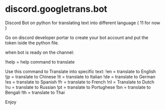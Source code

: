 # discord.googletrans.bot
Discord Bot on python for translating text into different language ( 11 for now )

Go on discord developer portar to create your bot account and put the token iside the python file.

when bot is ready on the channel: 

!help = help command to translate

Use this command to Translate into specific text:
!en = translate to English                                                                                                                  !jp = translate to Chinese                                                                                                                   !it = translate to Italian                                                                                                                 !de = translate to German                                                                                                                 !es = translate to Spanish                                                                                                                 !fr = translate to French                                                                                                                 !nl = Translate to Dutch                                                                                                                   !ru = translate to Russian                                                                                                                 !pt = translate to Portughese                                                                                                             !bn = translate to Bengali                                                                                                                 !th = translate to Thai

Enjoy
